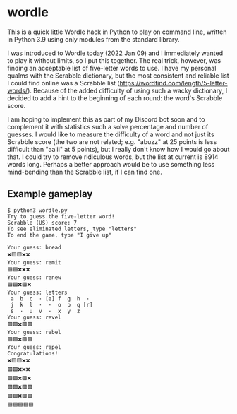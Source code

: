 # wordle
This is a quick little Wordle hack in Python to play on command line, written in Python 3.9 using only modules from the standard library.

I was introduced to Wordle today (2022 Jan 09) and I immediately wanted to play it without limits, so I put this together. The real trick, however, was finding an acceptable list of five-letter words to use. I have my personal qualms with the Scrabble dictionary, but the most consistent and reliable list I could find online was a Scrabble list (https://wordfind.com/length/5-letter-words/). Because of the added difficulty of using such a wacky dictionary, I decided to add a hint to the beginning of each round: the word's Scrabble score.

I am hoping to implement this as part of my Discord bot soon and to complement it with statistics such a solve percentage and number of guesses. I would like to measure the difficulty of a word and not just its Scrabble score (the two are not related; e.g. "abuzz" at 25 points is less difficult than "aalii" at 5 points), but I really don't know how I would go about that. I could try to remove ridiculous words, but the list at current is 8914 words long. Perhaps a better approach would be to use something less mind-bending than the Scrabble list, if I can find one.

## Example gameplay
```
$ python3 wordle.py
Try to guess the five-letter word!
Scrabble (US) score: 7
To see eliminated letters, type "letters"
To end the game, type "I give up"

Your guess: bread
❌🟨🟨❌❌
Your guess: remit 
🟩🟩❌❌❌
Your guess: renew
🟩🟩❌🟩❌
Your guess: letters
 a  b  c  · [e] f  g  h  · 
 j  k  l  ·  ·  o  p  q [r]
 s  ·  u  v  ·  x  y  z
Your guess: revel
🟩🟩❌🟩🟩
Your guess: rebel
🟩🟩❌🟩🟩
Your guess: repel
Congratulations!
❌🟨🟨❌❌
🟩🟩❌❌❌
🟩🟩❌🟩❌
🟩🟩❌🟩🟩
🟩🟩❌🟩🟩
🟩🟩🟩🟩🟩
```